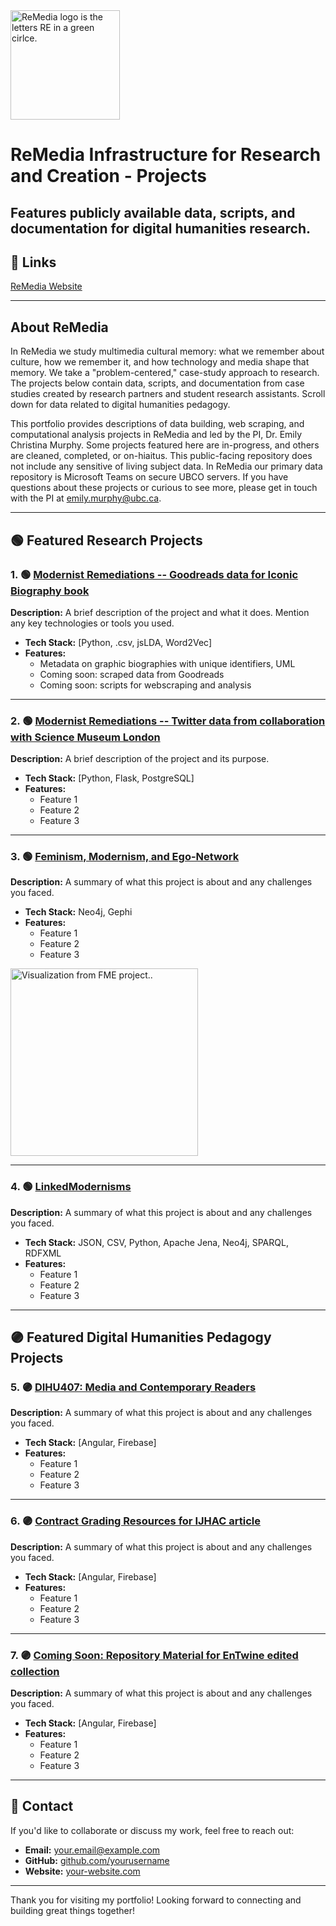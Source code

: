 <img src="./Re_Colour.png" alt="ReMedia logo is the letters RE in a green cirlce." width="175">

# ReMedia Infrastructure for Research and Creation - Projects
Features publicly available data, scripts, and documentation for digital humanities research.
---

## 🔗 Links

[ReMedia Website](https://www.https://remediaresearch.ca/)

---

## About ReMedia

In ReMedia we study multimedia cultural memory: what we remember about culture, how we remember it, and how technology and media shape that memory. We take a "problem-centered," case-study approach to research. The projects below contain data, scripts, and documentation from case studies created by research partners and student research assistants. Scroll down for data related to digital humanities pedagogy. 

This portfolio provides descriptions of data building, web scraping, and computational analysis projects in ReMedia and led by the PI, Dr. Emily Christina Murphy. Some projects featured here are in-progress, and others are cleaned, completed, or on-hiaitus. This public-facing repository does not include any sensitive of living subject data. In ReMedia our primary data repository is Microsoft Teams on secure UBCO servers. If you have questions about these projects or curious to see more, please get in touch with the PI at emily.murphy@ubc.ca. 

---

## 🟢 Featured Research Projects

### 1. 🟢 [Modernist Remediations -- Goodreads data for Iconic Biography book](https://github.com/OdessyLiu/Modernist_Remediation_ReMedia/tree/main/Data/Goodreads_Comics_Data)
**Description:** A brief description of the project and what it does. Mention any key technologies or tools you used.

- **Tech Stack:** [Python, .csv, jsLDA, Word2Vec]
- **Features:**
  - Metadata on graphic biographies with unique identifiers, UML
  - Coming soon: scraped data from Goodreads
  - Coming soon: scripts for webscraping and analysis

---

### 2. 🟢 [Modernist Remediations -- Twitter data from collaboration with Science Museum London]()
**Description:** A brief description of the project and its purpose.

- **Tech Stack:** [Python, Flask, PostgreSQL]
- **Features:**
  - Feature 1
  - Feature 2
  - Feature 3

---

### 3. 🟢 [Feminism, Modernism, and Ego-Network](https://github.com/ecbmurphy/FeminismModernismEgoNetwork)
**Description:** A summary of what this project is about and any challenges you faced.

- **Tech Stack:** Neo4j, Gephi
- **Features:**
  - Feature 1
  - Feature 2
  - Feature 3

<img src="https://github.com/ecbmurphy/FeminismModernismEgoNetwork/blob/master/Nancy1.png" alt="Visualization from FME project.." width="300">
 


---

### 4. 🟢 [LinkedModernisms](https://github.com/orgs/LinkedModernismProject/repositories)
**Description:** A summary of what this project is about and any challenges you faced.

- **Tech Stack:** JSON, CSV, Python, Apache Jena, Neo4j, SPARQL, RDFXML
- **Features:**
  - Feature 1
  - Feature 2
  - Feature 3

---

## 🟣 Featured Digital Humanities Pedagogy Projects

### 5. 🟣 [DIHU407: Media and Contemporary Readers](https://github.com/yourusername/project-repo)
**Description:** A summary of what this project is about and any challenges you faced.

- **Tech Stack:** [Angular, Firebase]
- **Features:**
  - Feature 1
  - Feature 2
  - Feature 3

---

### 6. 🟣 [Contract Grading Resources for IJHAC article](https://github.com/yourusername/project-repo)
**Description:** A summary of what this project is about and any challenges you faced.

- **Tech Stack:** [Angular, Firebase]
- **Features:**
  - Feature 1
  - Feature 2
  - Feature 3

---

### 7. 🟣 [Coming Soon: Repository Material for EnTwine edited collection](https://github.com/yourusername/project-repo)
**Description:** A summary of what this project is about and any challenges you faced.

- **Tech Stack:** [Angular, Firebase]
- **Features:**
  - Feature 1
  - Feature 2
  - Feature 3

---

## 📧 Contact

If you'd like to collaborate or discuss my work, feel free to reach out:

- **Email:** [your.email@example.com](mailto:your.email@example.com)
- **GitHub:** [github.com/yourusername](https://github.com/yourusername)
- **Website:** [your-website.com](https://your-website.com)

---

Thank you for visiting my portfolio! Looking forward to connecting and building great things together!
